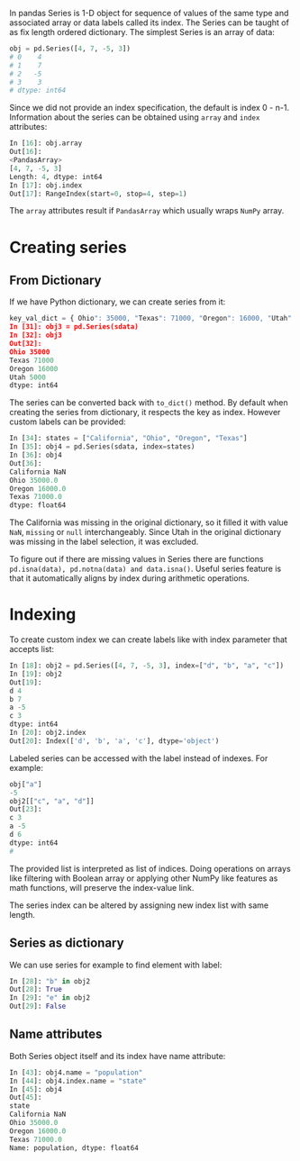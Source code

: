 In pandas Series is 1-D object for sequence of values of the same type and associated array or data labels called its index. The Series can be taught of as fix length ordered dictionary. The simplest Series is an array of data:
```python
obj = pd.Series([4, 7, -5, 3])
# 0    4
# 1    7
# 2   -5
# 3    3
# dtype: int64
```
Since we did not provide an index specification, the default is index 0 - n-1.  Information about the series can be obtained using `array` and `index` attributes:
```python
In [16]: obj.array
Out[16]:
<PandasArray>
[4, 7, -5, 3]
Length: 4, dtype: int64
In [17]: obj.index
Out[17]: RangeIndex(start=0, stop=4, step=1)
```
The `array` attributes result if `PandasArray` which usually wraps `NumPy` array.

# Creating series
## From Dictionary
If we have Python dictionary, we can create series from it:
```python
key_val_dict = { Ohio": 35000, "Texas": 71000, "Oregon": 16000, "Utah": 500 }
In [31]: obj3 = pd.Series(sdata)
In [32]: obj3
Out[32]:
Ohio 35000
Texas 71000
Oregon 16000
Utah 5000
dtype: int64
```
The series can be converted back with `to_dict()` method. By default when creating the series from dictionary, it respects the key as index. However custom labels can be provided:
```python
In [34]: states = ["California", "Ohio", "Oregon", "Texas"]
In [35]: obj4 = pd.Series(sdata, index=states)
In [36]: obj4
Out[36]:
California NaN
Ohio 35000.0
Oregon 16000.0
Texas 71000.0
dtype: float64
```
The California was missing in the original dictionary, so it filled it with value `NaN`, `missing` or `null` interchangeably. Since Utah in the original dictionary was missing in the label selection, it was excluded.

To figure out if there are missing values in Series  there are functions `pd.isna(data), pd.notna(data) and data.isna()`. Useful series feature is that it automatically aligns by index during arithmetic operations.
# Indexing
To create custom index we can create labels like with index parameter that accepts list:
```python
In [18]: obj2 = pd.Series([4, 7, -5, 3], index=["d", "b", "a", "c"])
In [19]: obj2
Out[19]:
d 4
b 7
a -5
c 3
dtype: int64
In [20]: obj2.index
Out[20]: Index(['d', 'b', 'a', 'c'], dtype='object')
```
Labeled series can be accessed with the label instead of indexes. For example:
```python
obj["a"]
-5
obj2[["c", "a", "d"]]
Out[23]:
c 3
a -5
d 6
dtype: int64
# 
```
The provided list is interpreted as list of indices.
Doing operations on arrays like filtering with Boolean array or applying other NumPy like features as math functions, will preserve the index-value link.

The series index can be altered by assigning new index list with same length.
## Series as dictionary
We can use series for example to find element with label:
```python
In [28]: "b" in obj2
Out[28]: True
In [29]: "e" in obj2
Out[29]: False
```
## Name attributes
Both Series object itself and its index have name attribute:
```python
In [43]: obj4.name = "population"
In [44]: obj4.index.name = "state"
In [45]: obj4
Out[45]:
state
California NaN
Ohio 35000.0
Oregon 16000.0
Texas 71000.0
Name: population, dtype: float64
```